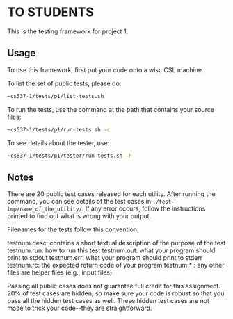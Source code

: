 # TO STUDENTS

This is the testing framework for project 1.

## Usage

To use this framework, first put your code onto a wisc CSL machine.

To list the set of public tests, please do:

```bash
~cs537-1/tests/p1/list-tests.sh
```

To run the tests, use the command at the path that contains your source files:

```bash
~cs537-1/tests/p1/run-tests.sh -c
```

To see details about the tester, use:

```bash
~cs537-1/tests/p1/tester/run-tests.sh -h
```


## Notes

There are 20 public test cases released for each utility. After running the command, you can see details of the test cases in `./test-tmp/name_of_the_utility/`. If any error occurs, follow the instructions printed to find out what is wrong with your output.

Filenames for the tests follow this convention:

testnum.desc: contains a short textual description of the purpose of the test
testnum.run: how to run this test
testnum.out: what your program should print to stdout
testnum.err: what your program should print to stderr
testnum.rc: the expected return code of your program
testnum.* : any other files are helper files (e.g., input files)

Passing all public cases does not guarantee full credit for this assignment. 20% of test cases are hidden, so make sure your code is robust so that you pass all the hidden test cases as well. These hidden test cases are not made to trick your code--they are straightforward.

